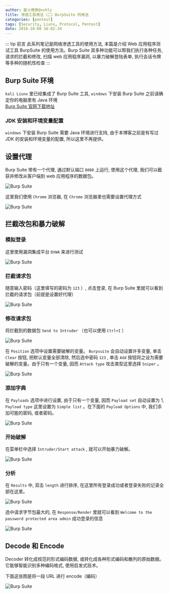 ```yaml
---
author: 星火燎原@vxhly
title: 渗透工具用法（二）BurpSuite 的用法
categories: [pentest]
tags: [Security, Liunx, Protocol, Pentest]
date: 2016-10-08 16:02:34
---
```


::: tip 前言
此系列笔记是网络渗透工具的使用方法, 本篇是介绍 Web 应用程序测试工具 BurpSuite 的使用方法。Burp Suite 其多种功能可以帮我们执行各种任务, 请求的拦截和修改, 扫描 web 应用程序漏洞, 以暴力破解登陆表单, 执行会话令牌等多种的随机性检查
:::
<!-- more -->

## Burp Suite 环境

`kali Liunx` 里已经集成了 Burp Suite 工具, `windows` 下安装 Burp Suite 之前请确定你的电脑里有 Java 环境<br>
[Burp Suite 官网下载地址](//portswigger.net/burp/download.html)

### JDK 安装和环境变量配置

`windows` 下安装 Burp Suite 需要 Java 环境进行支持, 由于本博客之前是有写过 JDK 的安装和环境变量的配置, 所以这里不再提供。

## 设置代理

Burp Suite 带有一个代理, 通过默认端口 `8080` 上运行, 使用这个代理, 我们可以截获并修改从客户端到 web 应用程序的数据包。<br>

![Burp Suite](http://oss-blog.test.upcdn.net/burp-1.png)

这里我们使用 `Chrome` 浏览器, 在 `Chrome` 浏览器里也需要设置代理方式<br>

![Burp Suite](http://oss-blog.test.upcdn.net/burp-2.png)

## 拦截改包和暴力破解

### 模拟登录

这里使用漏洞集成平台 `DVWA` 来进行测试

![Burp Suite](http://oss-blog.test.upcdn.net/burp-3.png)

### 拦截请求包

随意输入密码（这里填写的密码为 `123` ）, 点击登录, 在 Burp Suite 里就可以看到拦截的请求包（前提是设置好代理）<br>

![Burp Suite](http://oss-blog.test.upcdn.net/burp-4.png)

### 修改请求包

将拦截到的数据包 `Send to Intruder` （也可以使用 `Ctrl+I` ）<br>

![Burp Suite](http://oss-blog.test.upcdn.net/burp-5.png)

在 `Position` 选项中设置需要破解的变量。 `Burpsuite` 会自动设置许多变量, 单击 `Clear` 按钮, 把默认变量全部清除, 然后选中密码 `123` , 单击 `Add` 按钮将之设为需要破解的变量。由于只有一个变量, 因而 `Attack type` 攻击类型这里选择 `Sniper` 。<br>

![Burp Suite](http://oss-blog.test.upcdn.net/burp-6.png)

### 添加字典

在 `Payloads` 选项中进行设置, 由于只有一个变量, 因而 `Payload set` 自动设置为 1, `Payload type` 这里设置为 `Simple list` 。在下面的 `Payload Options` 中, 我们添加可能的密码, 或者密码。<br>

![Burp Suite](http://oss-blog.test.upcdn.net/burp-7.png)

### 开始破解

在菜单栏中选择 `Intruder/Start attack` , 就可以开始暴力破解。<br>

![Burp Suite](http://oss-blog.test.upcdn.net/burp-8.png)

### 分析

在 `Results` 中, 双击 `length` 进行排序, 在这里所有登录成功或者登录失败的记录全部在这里。<br>

![Burp Suite](http://oss-blog.test.upcdn.net/burp-9.png)

选中请求字节包最大的, 在 `Response/Render` 里就可以看到 `Welcome to the password protected area admin` 成功登录的信息<br>

![Burp Suite](http://oss-blog.test.upcdn.net/burp-10.png)

## Decode 和 Encode

Decoder 转化成规范的形式编码数据, 或转化成各种形式编码和散列的原始数据。它能够智能识别多种编码格式, 使用启发式技术。

下面这张图是将一段 URL 进行 encode（编码）<br>

![Burp Suite](http://oss-blog.test.upcdn.net/burp-11.png)

